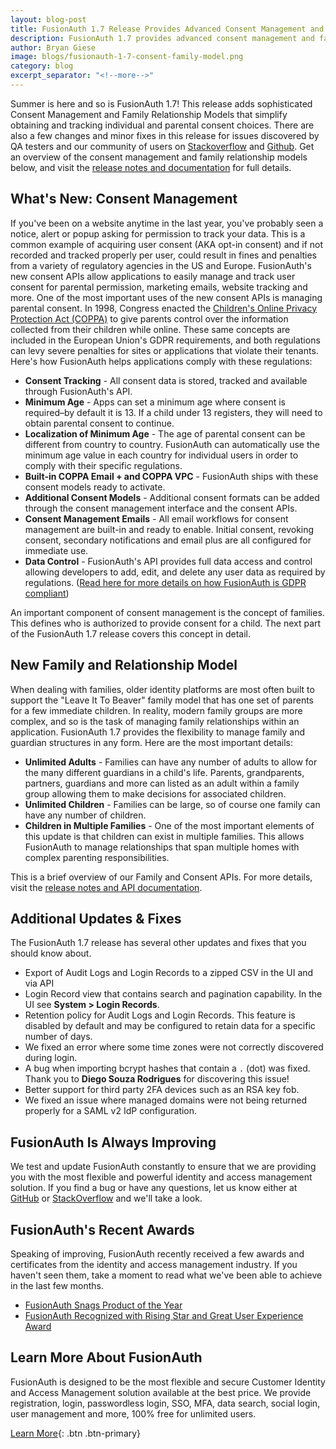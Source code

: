 ```yaml
---
layout: blog-post
title: FusionAuth 1.7 Release Provides Advanced Consent Management and Family Relationship Models
description: FusionAuth 1.7 provides advanced consent management and family relationship modeling allowing you to quickly comply with complex COPPA and data control regulations.
author: Bryan Giese
image: blogs/fusionauth-1-7-consent-family-model.png
category: blog
excerpt_separator: "<!--more-->"
---
```


Summer is here and so is FusionAuth 1.7! This release adds sophisticated Consent Management and Family Relationship Models that simplify obtaining and tracking individual and parental consent choices. There are also a few changes and minor fixes in this release for issues discovered by QA testers and our community of users on [Stackoverflow](https://stackoverflow.com/questions/tagged/fusionauth "Jump to Stackoverflow") and [Github](https://github.com/FusionAuth/fusionauth-issues/issues/ "Jump to Github"). Get an overview of the consent management and family relationship models below, and visit the [release notes and documentation](/docs/v1/tech/release-notes#version-1-7-0) for full details.

<!--more-->

## What's New: Consent Management

If you've been on a website anytime in the last year, you've probably seen a notice, alert or popup asking for permission to track your data. This is a common example of acquiring user consent (AKA opt-in consent) and if not recorded and tracked properly per user, could result in fines and penalties from a variety of regulatory agencies in the US and Europe. FusionAuth's new consent APIs allow applications to easily manage and track user consent for parental permission, marketing emails, website tracking and more.
One of the most important uses of the new consent APIs is managing parental consent. In 1998, Congress enacted the [Children's Online Privacy Protection Act (COPPA)](https://www.ftc.gov/tips-advice/business-center/guidance/complying-coppa-frequently-asked-questions) to give parents control over the information collected from their children while online. These same concepts are included in the European Union's GDPR requirements, and both regulations can levy severe penalties for sites or applications that violate their tenants. Here's how FusionAuth helps applications comply with these regulations:
- **Consent Tracking** - All consent data is stored, tracked and available through FusionAuth's API.
- **Minimum Age** - Apps can set a minimum age where consent is required–by default it is 13. If a child under 13 registers, they will need to obtain parental consent to continue.
- **Localization of Minimum Age** - The age of parental consent can be different from country to country. FusionAuth can automatically use the minimum age value in each country for individual users in order to comply with their specific regulations.
- **Built-in COPPA Email + and COPPA VPC** - FusionAuth ships with these consent models ready to activate.
- **Additional Consent Models** - Additional consent formats can be added through the consent management interface and the consent APIs.
- **Consent Management Emails** - All email workflows for consent management are built-in and ready to enable. Initial consent, revoking consent, secondary notifications and email plus are all configured for immediate use.
- **Data Control** - FusionAuth's API provides full data access and control allowing developers to add, edit, and delete any user data as required by regulations. ([Read here for more details on how FusionAuth is GDPR compliant](/blog/2019/03/19/is-fusionauth-gdpr-compliant))

An important component of consent management is the concept of families. This defines who is authorized to provide consent for a child. The next part of the FusionAuth 1.7 release covers this concept in detail.

## New Family and Relationship Model

When dealing with families, older identity platforms are most often built to support the "Leave It To Beaver" family model that has one set of parents for a few immediate children. In reality, modern family groups are more complex, and so is the task of managing family relationships within an application. FusionAuth 1.7 provides the flexibility to manage family and guardian structures in any form. Here are the most important details:
- **Unlimited Adults** - Families can have any number of adults to allow for the many different guardians in a child's life. Parents, grandparents, partners, guardians and more can listed as an adult within a family group allowing them to make decisions for associated children.
- **Unlimited Children** - Families can be large, so of course one family can have any number of children.
- **Children in Multiple Families** - One of the most important elements of this update is that children can exist in multiple families. This allows FusionAuth to manage relationships that span multiple homes with complex parenting responsibilities.

This is a brief overview of our Family and Consent APIs. For more details, visit the [release notes and API documentation](/docs/v1/tech/release-notes#version-1-7-0).  


## Additional Updates & Fixes

The FusionAuth 1.7 release has several other updates and fixes that you should know about.

- Export of Audit Logs and Login Records to a zipped CSV in the UI and via API
- Login Record view that contains search and pagination capability. In the UI see **System > Login Records**.
- Retention policy for Audit Logs and Login Records. This feature is disabled by default and may be configured to retain data for a specific number of days.
- We fixed an error where some time zones were not correctly discovered during login.
- A bug when importing bcrypt hashes that contain a ```.``` (dot) was fixed. Thank you to **Diego Souza Rodrigues** for discovering this issue!
- Better support for third party 2FA devices such as an RSA key fob.
- We fixed an issue where managed domains were not being returned properly for a SAML v2 IdP configuration.

## FusionAuth Is Always Improving
We test and update FusionAuth constantly to ensure that we are providing you with the most flexible and powerful identity and access management solution. If you find a bug or have any questions, let us know either at [GitHub](https://github.com/FusionAuth/fusionauth-issues "Jump to GitHub") or [StackOverflow](https://stackoverflow.com/questions/tagged/fusionauth "Jump to StackOverflow") and we'll take a look.

## FusionAuth's Recent Awards
Speaking of improving, FusionAuth recently received a few awards and certificates from the identity and access management industry. If you haven't seen them, take a moment to read what we've been able to achieve in the last few months.
- [FusionAuth Snags Product of the Year](/blog/2019/06/17/iam-product-of-the-year)
- [FusionAuth Recognized with Rising Star and Great User Experience Award](/blog/2019/05/30/fusionauth-recognized-industry-distinctions-comparecamp)

## Learn More About FusionAuth

FusionAuth is designed to be the most flexible and secure Customer Identity and Access Management solution available at the best price. We provide registration, login, passwordless login, SSO, MFA, data search, social login, user management and more, 100% free for unlimited users.

[Learn More](/ "FusionAuth Home"){: .btn .btn-primary}
